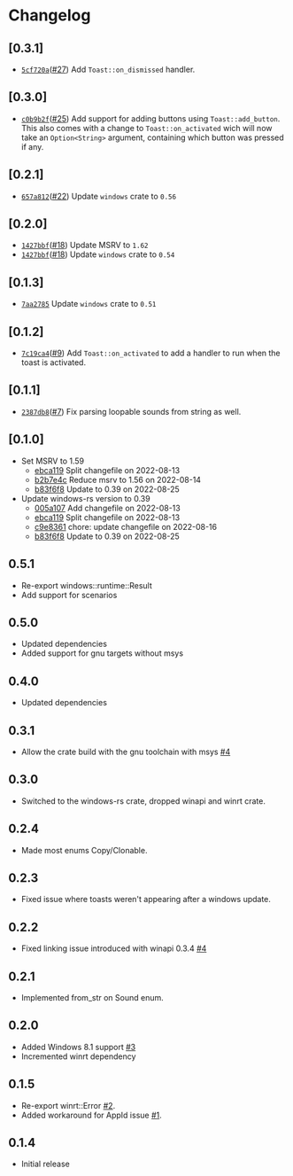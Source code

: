 # Changelog

## \[0.3.1]

- [`5cf720a`](https://github.com/tauri-apps/winrt-notification/commit/5cf720a71ce03f72ba726292096008f3b9aa81a9)([#27](https://github.com/tauri-apps/winrt-notification/pull/27)) Add `Toast::on_dismissed` handler.

## \[0.3.0]

- [`c0b9b2f`](https://github.com/tauri-apps/winrt-notification/commit/c0b9b2fc149c0b0cb5846c263f2db709218426ff)([#25](https://github.com/tauri-apps/winrt-notification/pull/25)) Add support for adding buttons using `Toast::add_button`. This also comes with a change to `Toast::on_activated` wich will now take an `Option<String>` argument, containing which button was pressed if any.

## \[0.2.1]

- [`657a812`](https://github.com/tauri-apps/winrt-notification/commit/657a812db80182a1853232fcd87e0fa8483bdc8f)([#22](https://github.com/tauri-apps/winrt-notification/pull/22)) Update `windows` crate to `0.56`

## \[0.2.0]

- [`1427bbf`](https://github.com/tauri-apps/winrt-notification/commit/1427bbfadc0152d2d42b25d6385f43ce551e3aeb)([#18](https://github.com/tauri-apps/winrt-notification/pull/18)) Update MSRV to `1.62`
- [`1427bbf`](https://github.com/tauri-apps/winrt-notification/commit/1427bbfadc0152d2d42b25d6385f43ce551e3aeb)([#18](https://github.com/tauri-apps/winrt-notification/pull/18)) Update `windows` crate to `0.54`

## \[0.1.3]

- [`7aa2785`](https://github.com/tauri-apps/winrt-notification/commit/7aa27850c28470006cf75357d9de5474a0139e50) Update `windows` crate to `0.51`

## \[0.1.2]

- [`7c19ca4`](https://github.com/tauri-apps/winrt-notification/commit/7c19ca45410e5d6575f00137dcdb49a903346b4b)([#9](https://github.com/tauri-apps/winrt-notification/pull/9)) Add `Toast::on_activated` to add a handler to run when the toast is activated.

## \[0.1.1]

- [`2387db8`](https://github.com/tauri-apps/winrt-notification/commit/2387db87b0620d7cb6341d931c22454058b7b2da)([#7](https://github.com/tauri-apps/winrt-notification/pull/7)) Fix parsing loopable sounds from string as well.

## \[0.1.0]

- Set MSRV to 1.59
  - [ebca119](https://github.com/tauri-apps/winrt-notification/commit/ebca1199adfb913dd3b701693d11b076bf063e9a) Split changefile on 2022-08-13
  - [b2b7e4c](https://github.com/tauri-apps/winrt-notification/commit/b2b7e4cd894bdc3f22057532436499204348ea1a) Reduce msrv to 1.56 on 2022-08-14
  - [b83f6f8](https://github.com/tauri-apps/winrt-notification/commit/b83f6f839e3774d4e229bee44e2f55eb0aa84bfb) Update to 0.39 on 2022-08-25
- Update windows-rs version to 0.39
  - [005a107](https://github.com/tauri-apps/winrt-notification/commit/005a107d8c747e99aaf54a73f738f732dbc71bc8) Add changefile on 2022-08-13
  - [ebca119](https://github.com/tauri-apps/winrt-notification/commit/ebca1199adfb913dd3b701693d11b076bf063e9a) Split changefile on 2022-08-13
  - [c9e8361](https://github.com/tauri-apps/winrt-notification/commit/c9e8361b5c31bde63e33ce42ee95b5d207860974) chore: update changefile on 2022-08-16
  - [b83f6f8](https://github.com/tauri-apps/winrt-notification/commit/b83f6f839e3774d4e229bee44e2f55eb0aa84bfb) Update to 0.39 on 2022-08-25

## 0.5.1

- Re-export windows::runtime::Result
- Add support for scenarios

## 0.5.0

- Updated dependencies
- Added support for gnu targets without msys

## 0.4.0

- Updated dependencies

## 0.3.1

- Allow the crate build with the gnu toolchain with msys [#4][i4]

## 0.3.0

- Switched to the windows-rs crate, dropped winapi and winrt crate.

## 0.2.4

- Made most enums Copy/Clonable.

## 0.2.3

- Fixed issue where toasts weren't appearing after a windows update.

## 0.2.2

- Fixed linking issue introduced with winapi 0.3.4 [#4][i4]

## 0.2.1

- Implemented from_str on Sound enum.

## 0.2.0

- Added Windows 8.1 support [#3][i3]
- Incremented winrt dependency

## 0.1.5

- Re-export winrt::Error [#2][i2].
- Added workaround for AppId issue [#1][i1].

## 0.1.4

- Initial release

[i1]: https://github.com/allenbenz/winrt-notification/issues/1

[i2]: https://github.com/allenbenz/winrt-notification/issues/2

[i3]: https://github.com/allenbenz/winrt-notification/issues/3

[i4]: https://github.com/allenbenz/winrt-notification/issues/4

